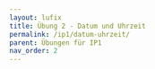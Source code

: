 ```yaml
---
layout: lufix
title: Übung 2 - Datum und Uhrzeit
permalink: /ip1/datum-uhrzeit/
parent: Übungen für IP1
nav_order: 2
---
```

